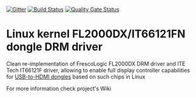 [![Gitter](https://badges.gitter.im/fl2000_drm/community.svg)](https://gitter.im/fl2000_drm/community?utm_source=badge&utm_medium=badge&utm_campaign=pr-badge) [![Build Status](https://travis-ci.org/klogg/fl2000_drm.svg?branch=master)](https://travis-ci.org/klogg/fl2000_drm) [![Quality Gate Status](https://sonarcloud.io/api/project_badges/measure?project=klogg_fl2000_drm&metric=alert_status)](https://sonarcloud.io/dashboard?id=klogg_fl2000_drm)

# Linux kernel FL2000DX/IT66121FN dongle DRM driver

Clean re-implementation of FrescoLogic FL2000DX DRM driver and ITE Tech IT66121F driver, allowing to enable full display controller capabilities for [USB-to-HDMI dongles](https://www.aliexpress.com/item/32821739801.html?spm=a2g0o.productlist.0.0.14ee52fb8rFfu5) based on such chips in Linux

For more information check project's Wiki
